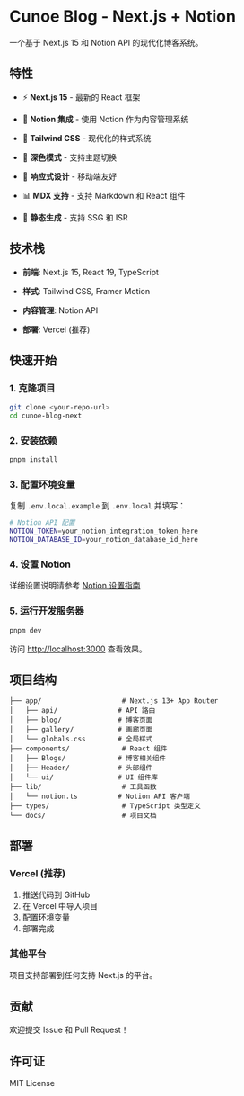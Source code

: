 # Cunoe Blog - Next.js + Notion

一个基于 Next.js 15 和 Notion API 的现代化博客系统。

## 特性

- ⚡ **Next.js 15** - 最新的 React 框架
- 📝 **Notion 集成** - 使用 Notion 作为内容管理系统
- 🎨 **Tailwind CSS** - 现代化的样式系统
- 🌙 **深色模式** - 支持主题切换
- 📱 **响应式设计** - 移动端友好

- 📊 **MDX 支持** - 支持 Markdown 和 React 组件
- 🚀 **静态生成** - 支持 SSG 和 ISR

## 技术栈

- **前端**: Next.js 15, React 19, TypeScript
- **样式**: Tailwind CSS, Framer Motion
- **内容管理**: Notion API

- **部署**: Vercel (推荐)

## 快速开始

### 1. 克隆项目

```bash
git clone <your-repo-url>
cd cunoe-blog-next
```

### 2. 安装依赖

```bash
pnpm install
```

### 3. 配置环境变量

复制 `.env.local.example` 到 `.env.local` 并填写：

```bash
# Notion API 配置
NOTION_TOKEN=your_notion_integration_token_here
NOTION_DATABASE_ID=your_notion_database_id_here


```

### 4. 设置 Notion

详细设置说明请参考 [Notion 设置指南](./docs/notion-setup.md)

### 5. 运行开发服务器

```bash
pnpm dev
```

访问 [http://localhost:3000](http://localhost:3000) 查看效果。

## 项目结构

```
├── app/                    # Next.js 13+ App Router
│   ├── api/               # API 路由
│   ├── blog/              # 博客页面
│   ├── gallery/           # 画廊页面
│   └── globals.css        # 全局样式
├── components/             # React 组件
│   ├── Blogs/             # 博客相关组件
│   ├── Header/            # 头部组件
│   └── ui/                # UI 组件库
├── lib/                    # 工具函数
│   └── notion.ts          # Notion API 客户端
├── types/                  # TypeScript 类型定义
└── docs/                   # 项目文档
```

## 部署

### Vercel (推荐)

1. 推送代码到 GitHub
2. 在 Vercel 中导入项目
3. 配置环境变量
4. 部署完成

### 其他平台

项目支持部署到任何支持 Next.js 的平台。

## 贡献

欢迎提交 Issue 和 Pull Request！

## 许可证

MIT License
